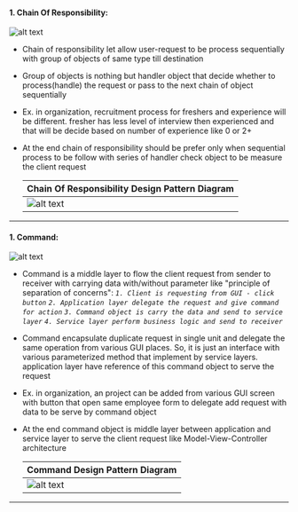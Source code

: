 #### 1. Chain Of Responsibility: 
![alt text](https://github.com/manish24-tech/Java-Object-Oriented-Design-Pattern/blob/master/DP_img/chain-of-responsibility-mini.png "Chain of responsibility Behavioral Design Pattern")  
* Chain of responsibility let allow user-request to be process sequentially with group of objects of same type till destination
* Group of objects is nothing but handler object that decide whether to process(handle) the request or pass to the next chain of object sequentially 
* Ex. in organization, recruitment process for freshers and experience will be different. fresher has less level of interview then experienced and that will be decide based on number of experience like 0 or 2+
* At the end chain of responsibility should be prefer only when sequential process to be follow with series of handler check object to be measure the client request

    | Chain Of Responsibility Design Pattern Diagram | 
    | ---------------------- |
    | ![alt text](https://github.com/manish24-tech/Java-Object-Oriented-Design-Pattern/blob/master/DP_Diagram/chain_of_responsibility.png "Chain Diagram") | 
***
#### 1. Command: 
![alt text](https://github.com/manish24-tech/Java-Object-Oriented-Design-Pattern/blob/master/DP_img/command-mini.png "Command Behavioral Design Pattern")  
* Command is a middle layer to flow the client request from sender to receiver with carrying data with/without parameter like "principle of separation of concerns":
   *`1. Client is requesting from GUI - click button`*
   *`2. Application layer delegate the request and give command for action`*
   *`3. Command object is carry the data and send to service layer`*
   *`4. Service layer perform business logic and send to receiver`*
* Command encapsulate duplicate request in single unit and delegate the same operation from various GUI places. So, it is just an interface with various parameterized method that implement by service layers. application layer have reference of this command object  to serve the request 
* Ex. in organization, an project can be added from various GUI screen with button that open same employee form to delegate add request with data to be serve by command object 
* At the end command object is middle layer between application and service layer to serve the client request like Model-View-Controller architecture

    | Command Design Pattern Diagram | 
    | ---------------------- |
    | ![alt text](https://github.com/manish24-tech/Java-Object-Oriented-Design-Pattern/blob/master/DP_Diagram/command.png "Command Diagram") | 
***
